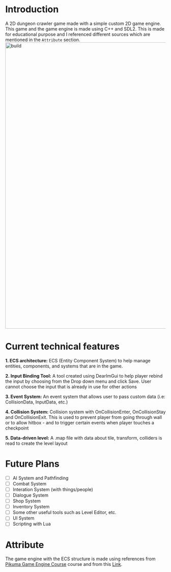 # Introduction
A 2D dungeon crawler game made with a simple custom 2D game engine. This game and the game engine is made using C++ and SDL2. This is made for educational purpose and I referenced different sources which are mentioned in the `Attribute` section.
<img src="https://github.com/ngol0/DungeonStuck/blob/main/gameplay.gif" width="900" title="build">

# Current technical features
**1. ECS architecture:**
   ECS (Entity Component System) to help manage entities, components, and systems that are in the game.

**2. Input Binding Tool:**
   A tool created using DearImGui to help player rebind the input by choosing from the Drop down menu and click Save. User cannot choose the input that is already in use for other actions

**3. Event System:**
   An event system that allows user to pass custom data (i.e: CollisionData, InputData, etc.)

**4. Collision System:**
   Collision system with OnCollisionEnter, OnCollisionStay and OnCollisionExit. This is used to prevent player from going through wall or to allow hitbox - and to trigger certain events when player touches a checkpoint

**5. Data-driven level:** 
   A .map file with data about tile, transform, colliders is read to create the level layout

# Future Plans
- [ ] AI System and Pathfinding
- [ ] Combat System
- [ ] Interation System (with things/people)
- [ ] Dialogue System
- [ ] Shop System
- [ ] Inventory System
- [ ] Some other useful tools such as Level Editor, etc.
- [ ] UI System
- [ ] Scripting with Lua

# Attribute
The game engine with the ECS structure is made using references from [Pikuma Game Engine Course](https://pikuma.com/courses/cpp-2d-game-engine-development) course and from this [Link](https://www.david-colson.com/2020/02/09/making-a-simple-ecs.html).
